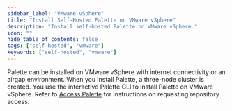 ```yaml
---
sidebar_label: "VMware vSphere"
title: "Install Self-Hosted Palette on VMware vSphere"
description: "Install self-hosted Palette on VMware vSphere."
icon: ""
hide_table_of_contents: false
tags: ["self-hosted", "vmware"]
keywords: ["self-hosted", "vmware"]
---
```


Palette can be installed on VMware vSphere with internet connectivity or an airgap environment. When you install
Palette, a three-node cluster is created. You use the interactive Palette CLI to install Palette on VMware vSphere.
Refer to [Access Palette](../palette.md#access-palette) for instructions on requesting repository access.
